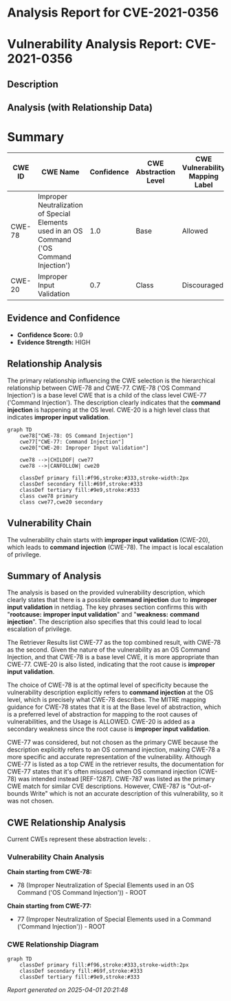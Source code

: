 # Analysis Report for CVE-2021-0356

# Vulnerability Analysis Report: CVE-2021-0356

## Description



## Analysis (with Relationship Data)

# Summary
| CWE ID | CWE Name | Confidence | CWE Abstraction Level | CWE Vulnerability Mapping Label | CWE-Vulnerability Mapping Notes |
|---|---|---|---|---|---|
| CWE-78 | Improper Neutralization of Special Elements used in an OS Command ('OS Command Injection') | 1.0 | Base | Allowed | Primary CWE |
| CWE-20 | Improper Input Validation | 0.7 | Class | Discouraged | Secondary Candidate |

## Evidence and Confidence

*   **Confidence Score:** 0.9
*   **Evidence Strength:** HIGH

## Relationship Analysis
The primary relationship influencing the CWE selection is the hierarchical relationship between CWE-78 and CWE-77. CWE-78 ('OS Command Injection') is a base level CWE that is a child of the class level CWE-77 ('Command Injection'). The description clearly indicates that the **command injection** is happening at the OS level. CWE-20 is a high level class that indicates **improper input validation**.

```mermaid
graph TD
    cwe78["CWE-78: OS Command Injection"]
    cwe77["CWE-77: Command Injection"]
    cwe20["CWE-20: Improper Input Validation"]
    
    cwe78 -->|CHILDOF| cwe77
    cwe78 -->|CANFOLLOW| cwe20
    
    classDef primary fill:#f96,stroke:#333,stroke-width:2px
    classDef secondary fill:#69f,stroke:#333
    classDef tertiary fill:#9e9,stroke:#333
    class cwe78 primary
    class cwe77,cwe20 secondary
```

## Vulnerability Chain
The vulnerability chain starts with **improper input validation** (CWE-20), which leads to **command injection** (CWE-78). The impact is local escalation of privilege.

## Summary of Analysis
The analysis is based on the provided vulnerability description, which clearly states that there is a possible **command injection** due to **improper input validation** in netdiag. The key phrases section confirms this with "**rootcause:** **improper input validation**" and "**weakness:** **command injection**". The description also specifies that this could lead to local escalation of privilege.

The Retriever Results list CWE-77 as the top combined result, with CWE-78 as the second. Given the nature of the vulnerability as an OS Command Injection, and that CWE-78 is a base level CWE, it is more appropriate than CWE-77. CWE-20 is also listed, indicating that the root cause is **improper input validation**.

The choice of CWE-78 is at the optimal level of specificity because the vulnerability description explicitly refers to **command injection** at the OS level, which is precisely what CWE-78 describes.
The MITRE mapping guidance for CWE-78 states that it is at the Base level of abstraction, which is a preferred level of abstraction for mapping to the root causes of vulnerabilities, and the Usage is ALLOWED.
CWE-20 is added as a secondary weakness since the root cause is **improper input validation**.

CWE-77 was considered, but not chosen as the primary CWE because the description explicitly refers to an OS command injection, making CWE-78 a more specific and accurate representation of the vulnerability. Although CWE-77 is listed as a top CWE in the retriever results, the documentation for CWE-77 states that it's often misused when OS command injection (CWE-78) was intended instead [REF-1287].
CWE-787 was listed as the primary CWE match for similar CVE descriptions. However, CWE-787 is "Out-of-bounds Write" which is not an accurate description of this vulnerability, so it was not chosen.


## CWE Relationship Analysis

Current CWEs represent these abstraction levels: .


### Vulnerability Chain Analysis

**Chain starting from CWE-78:**
- 78 (Improper Neutralization of Special Elements used in an OS Command ('OS Command Injection')) - ROOT


**Chain starting from CWE-77:**
- 77 (Improper Neutralization of Special Elements used in a Command ('Command Injection')) - ROOT



### CWE Relationship Diagram

```mermaid
graph TD
    classDef primary fill:#f96,stroke:#333,stroke-width:2px
    classDef secondary fill:#69f,stroke:#333
    classDef tertiary fill:#9e9,stroke:#333
```



*Report generated on 2025-04-01 20:21:48*
